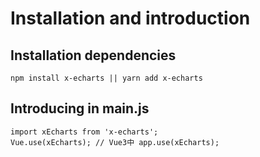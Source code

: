 # Installation and introduction
## Installation dependencies
```
npm install x-echarts || yarn add x-echarts
```

## Introducing in main.js
```
import xEcharts from 'x-echarts';
Vue.use(xEcharts); // Vue3中 app.use(xEcharts);
```

<!-- ## 移动端使用说明 -->
 <!-- - 使用uniapp的移动端可使用x-echarts-mobile  当前最新版本1.0.3
 - x-echarts-mobile依赖lime-echart ^1.0.1
 - 可在pages.json中配置easycom
```
"easycom": {
	//...其他配置
	"^l-echart": "lime-echart/components/lime-echart/index.vue",
	"^p-(.*)": "x-echarts-mobile/packages/p-$1.vue"
}
``` -->

